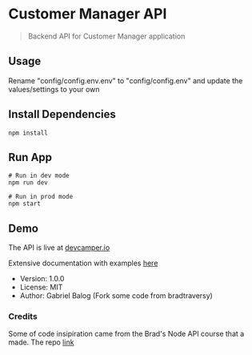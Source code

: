 # Customer Manager API

> Backend API for Customer Manager application

## Usage

Rename "config/config.env.env" to "config/config.env" and update the values/settings to your own

## Install Dependencies

```
npm install
```

## Run App

```
# Run in dev mode
npm run dev

# Run in prod mode
npm start
```

## Demo

The API is live at [devcamper.io](https://devcamper.io)

Extensive documentation with examples [here](https://documenter.getpostman.com/view/8923145/SVtVVTzd?version=latest)

- Version: 1.0.0
- License: MIT
- Author: Gabriel Balog (Fork some code from bradtraversy)

### Credits

Some of code insipiration came from the Brad's Node API course that a made. The repo [link](https://github.com/bradtraversy/devcamper-api)
